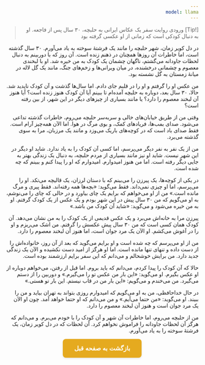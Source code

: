 ```yaml
---
model: llama
---
```


> [!Tip] ورودی
> روایت سفر یک عکاس ایرانی به حلبچه، ۳۰ سال پس از فاجعه. او به دنبال کودکی است که زمانی از او عکسی گرفته بود

در دل کویر زمان، شهر حلبچه را مانند یک فرشتهٔ سوخته به یاد می‌آورم. ۳۰ سال گذشته است، اما خاطرات آن روزها همچنان در ذهنم زنده است. آن روز که با دوربینم به دنبال لحظات جاودانه می‌گشتم، ناگهان چشمان یک کودک به من خیره شد. او با لبخندی معصوم و چشمانی درخشنده، در میان ویرانی‌ها و زخم‌های جنگ، مانند یک گل لاله در میانهٔ زمستان به گل نشسته بود.

من عکس او را گرفتم و او را در قلبم جای دادم. اما سال‌ها گذشت و آن کودک ناپدید شد. حالا، ۳۰ سال بعد، دوباره به حلبچه آمده‌ام تا ببینم آیا آن کودک هنوز زنده است؟ آیا هنوز آن لبخند معصوم را دارد؟ یا مانند بسیاری از چیزهای دیگر در این شهر، از بین رفته است؟

وقتی من از طریق خیابان‌های خالی و سربه‌سر حلبچه می‌روم، خاطرات گذشته تداعی می‌شود. صدای بمب‌ها، فریادهای کمک، و بوی مرگ در هوا. اما الآن همه‌چیز آرام است. فقط صدای باد است که در کوچه‌های باریک می‌وزد و مانند یک مرزبان، مرا به سوی گذشته می‌برد.

من از یک نفر به نفر دیگر می‌پرسم، اما کسی آن کودک را به یاد ندارد. شاید او دیگر در این شهر نیست. شاید او نیز مانند بسیاری از مردم حلبچه، به دنبال یک زندگی بهتر به جایی دیگر رفته است. اما من هنوز امیدوارم. امیدوارم که او را پیدا کنم و ببینم که چه شده است.

در یکی از کوچه‌ها، یک پیرزن را می‌بینم که با دستان لرزان، یک قالیچه می‌تکد. او را می‌پرسم، اما او چیزی نمی‌داند. فقط می‌گوید: «بچه‌ها همه رفته‌اند. فقط پیری و مرگ مانده است.» من از او می‌خواهم که برایم یک چای بیاورد و در حالی که چای را می‌نوشم، به او می‌گویم که من ۳۰ سال پیش در این شهر بودم و یک عکس از یک کودک گرفتم. او به من خیره می‌شود و می‌گوید: «شاید آن کودک من باشد.»

پیرزن مرا به خانه‌اش می‌برد و یک عکس قدیمی از یک کودک را به من نشان می‌دهد. آن کودک همان کسی است که من ۳۰ سال پیش عکسش را گرفتم. من اشک می‌ریزم و او را در آغوش می‌کشم. او الآن یک مرد جوان است، اما هنوز آن لبخند معصوم را دارد.

من از او می‌پرسم که چه شده است و او برایم می‌گوید که بعد از آن روز، خانواده‌اش را از دست داده و تنهای تنها مانده است. اما او هرگز از امید دست نکشیده و الآن یک زندگی جدید دارد. من برایش خوشحالم و می‌دانم که این سفر برایم ارزشمند بوده است.

حالا که آن کودک را پیدا کردم، می‌دانم که باید بروم. اما قبل از رفتن، می‌خواهم دوباره از او عکس بگیرم. او می‌گوید: «این بار من عکس تو را می‌گیرم.» و دوربین را از دستم می‌گیرد. من می‌خندم و می‌گویم: «این بار من در قاب نیستم. این بار تو هستی.»

در حال خداحافظی، من به او می‌گویم که امیدوارم روزی بتواند به تهران بیاید و من را ببیند. او می‌گوید: «من حتما می‌آیم.» و من می‌دانم که او حتما خواهد آمد. چون او الآن یک مرد جوان است و هنوز آن لبخند معصوم را دارد.

من از حلبچه می‌روم، اما خاطرات آن شهر و آن کودک را با خودم می‌برم. و می‌دانم که هرگز آن لحظات جاودانه را فراموش نخواهم کرد. آن لحظات که در دل کویر زمان، یک فرشتهٔ سوخته را به یاد می‌آورم.


<html dir="rtl" lang="fa"><head> <meta charset="UTF-8"> <style> .back-button { display: inline-block; padding: 15px 30px; background-color: rgb(229, 170, 31); color: white; text-decoration: none; border-radius: 8px; font-family: 'Vazirmatn', Tahoma, Geneva, Verdana, sans-serif; font-weight: bold; font-size: 16px; border: none; cursor: pointer; transition: background-color 0.3s ease; box-shadow: 0 2px 5px rgba(0,0,0,0.1); } .back-button:hover { background-color: rgb(205, 150, 25); box-shadow: 0 3px 8px rgba(0,0,0,0.2); } .button-container { display: flex; justify-content: center; align-items: center;} </style></head><body> <div class="button-container"> <button class="back-button" onclick="window.history.back()" aria-label="بازگشت به صفحه قبل"> بازگشت به صفحه قبل </button> </div></body></html>